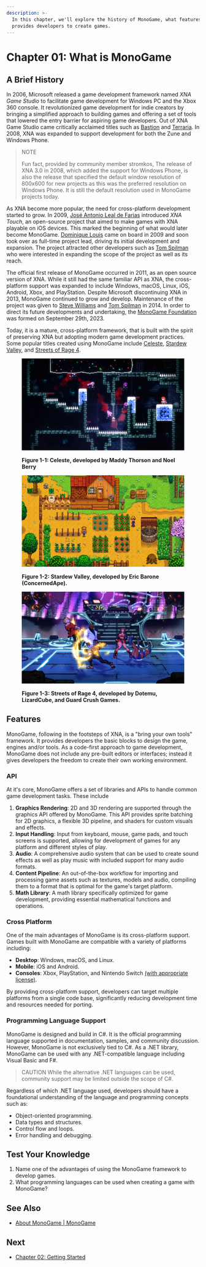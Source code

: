 ```yaml
---
description: >-
  In this chapter, we'll explore the history of MonoGame, what features it
  provides developers to create games.
---
```


# Chapter 01: What is MonoGame

## A Brief History

In 2006, Microsoft released a game development framework named _XNA Game Studio_ to facilitate game development for Windows PC and the Xbox 360 console. It revolutionized game development for indie creators by bringing a simplified approach to building games and offering a set of tools that lowered the entry barrier for aspiring game developers. Out of XNA Game Studio came critically acclaimed titles such as [Bastion](https://www.supergiantgames.com/games/bastion/) and [Terraria](https://terraria.org/). In 2008, XNA was expanded to support development for both the Zune and Windows Phone.

> NOTE&#x20;
>
> Fun fact, provided by community member stromkos, The release of XNA 3.0 in 2008, which added the support for Windows Phone, is also the release that specified the default window resolution of 800x600 for new projects as this was the preferred resolution on Windows Phone. It is still the default resolution used in MonoGame projects today.

As XNA become more popular, the need for cross-platform development started to grow. In 2009, [José Antonio Leal de Farias](https://github.com/jalf) introduced _XNA Touch_, an open-source project that aimed to make games with XNA playable on iOS devices. This marked the beginning of what would later become MonoGame. [Dominique Louis](https://github.com/CartBlanche) came on board in 2009 and soon took over as full-time project lead, driving its initial development and expansion. The project attracted other developers such as [Tom Spilman](https://github.com/tomspilman) who were interested in expanding the scope of the project as well as its reach.

The official first release of MonoGame occurred in 2011, as an open source version of XNA. While it still had the same familiar API as XNA, the cross-platform support was expanded to include Windows, macOS, Linux, iOS, Android, Xbox, and PlayStation. Despite Microsoft discontinuing XNA in 2013, MonoGame continued to grow and develop. Maintenance of the project was given to [Steve Williams](https://github.com/KonajuGames) and [Tom Spilman](https://github.com/tomspilman) in 2014. In order to direct its future developments and undertaking, the [MonoGame Foundation](https://monogame.net/about/) was formed on September 29th, 2023.

Today, it is a mature, cross-platform framework, that is built with the spirit of preserving XNA but adopting modern game development practices. Some popular titles created using MonoGame include [Celeste](https://store.steampowered.com/app/504230/Celeste/), [Stardew Valley](https://store.steampowered.com/app/413150/Stardew\_Valley/), and [Streets of Rage 4](https://store.steampowered.com/app/985890/Streets\_of\_Rage\_4/).

<figure><img src="../images/01-what-is-monogame/celeste.png" alt="Figure 1-1: Celeste, developed by Maddy Thorson and Noel Berry"><figcaption><p><strong>Figure 1-1: Celeste, developed by Maddy Thorson and Noel Berry</strong></p></figcaption></figure>

<figure><img src="../images/01-what-is-monogame/stardew-valley.png" alt="Figure 1-2: Stardew Valley, developed by Eric Barone (ConcernedApe)."><figcaption><p><strong>Figure 1-2: Stardew Valley, developed by Eric Barone (ConcernedApe).</strong></p></figcaption></figure>

<figure><img src="../images/01-what-is-monogame/sor4.jpg" alt="Figure 1-3: Streets of Rage 4, developed by Dotemu, LizardCube, and Guard Crush Games."><figcaption><p><strong>Figure 1-3: Streets of Rage 4, developed by Dotemu, LizardCube, and Guard Crush Games.</strong></p></figcaption></figure>

## Features

MonoGame, following in the footsteps of XNA, is a "bring your own tools" framework. It provides developers the basic blocks to design the game, engines and/or tools. As a code-first approach to game development, MonoGame does not include any pre-built editors or interfaces; instead it gives developers the freedom to create their own working environment.

### API

At it's core, MonoGame offers a set of libraries and APIs to handle common game development tasks. These include

1. **Graphics Rendering**: 2D and 3D rendering are supported through the graphics API offered by MonoGame. This API provides sprite batching for 2D graphics, a flexible 3D pipeline, and shaders for custom visuals and effects.
2. **Input Handling**: Input from keyboard, mouse, game pads, and touch screens is supported, allowing for development of games for any platform and different styles of play.
3. **Audio**: A comprehensive audio system that can be used to create sound effects as well as play music with included support for many audio formats.
4. **Content Pipeline**: An out-of-the-box workflow for importing and processing game assets such as textures, models and audio, compiling them to a format that is optimal for the game's target platform.
5. **Math Library**: A math library specifically optimized for game development, providing essential mathematical functions and operations.

### Cross Platform

One of the main advantages of MonoGame is its cross-platform support. Games built with MonoGame are compatible with a variety of platforms including:

* **Desktop**: Windows, macOS, and Linux.
* **Mobile**: iOS and Android.
* **Consoles**: Xbox, PlayStation, and Nintendo Switch [(with appropriate license)](https://docs.monogame.net/articles/console\_access.html).

By providing cross-platform support, developers can target multiple platforms from a single code base, significantly reducing development time and resources needed for porting.

### Programming Language Support

MonoGame is designed and build in C#. It is the official programming language supported in documentation, samples, and community discussion. However, MonoGame is not exclusively tied to C#. As a .NET library, MonoGame can be used with any .NET-compatible language including Visual Basic and F#.

> CAUTION While the alternative .NET languages can be used, community support may be limited outside the scope of C#.

Regardless of which .NET language used, developers should have a foundational understanding of the language and programming concepts such as:

* Object-oriented programming.
* Data types and structures.
* Control flow and loops.
* Error handling and debugging.

## Test Your Knowledge

1. Name one of the advantages of using the MonoGame framework to develop games.
2. What programming languages can be used when creating a game with MonoGame?

## See Also

* [About MonoGame | MonoGame](https://monogame.net/about)

## Next

* [Chapter 02: Getting Started](01-what-is-monogame.md)
